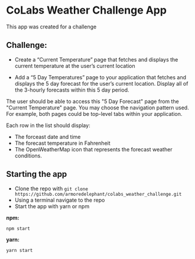 # CoLabs Weather Challenge App
This app was created for a challenge 

## Challenge:
- Create a “Current Temperature” page that fetches and displays the current temperature
at the user’s current location

- Add a “5 Day Temperatures” page to your application that fetches and displays the 5 day
forecast for the user’s current location. Display all of the 3-hourly forecasts within this 5
day period.

The user should be able to access this "5 Day Forecast" page from the "Current
Temperature" page. You may choose the navigation pattern used. For example, both
pages could be top-level tabs within your application.

Each row in the list should display:
- The forceast date and time
- The forecast temperature in Fahrenheit
- The OpenWeatherMap icon that represents the forecast weather conditions.

## Starting the app
- Clone the repo with ```git clone https://github.com/armoredelephant/colabs_weather_challenge.git```
- Using a terminal navigate to the repo
- Start the app with yarn or npm

**npm:**
```
npm start
```

**yarn:**
```
yarn start
```
